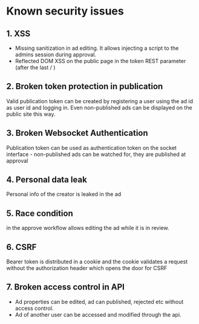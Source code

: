 # Known security issues

## 1. XSS
- Missing sanitization in ad editing. It allows injecting a script to the admins session during approval.
- Reflected DOM XSS on the public page in the token REST parameter (after the last / )

## 2. Broken token protection in publication
Valid publication token can be created by registering a user using the ad id as user id and logging in. Even non-published ads can be displayed on the public site this way.

## 3. Broken Websocket Authentication
Publication token can be used as authentication token on the socket interface - non-published ads can be watched for, they are published at approval

## 4. Personal data leak
Personal info of the creator is leaked in the ad

## 5. Race condition
in the approve workflow allows editing the ad while it is in review.

## 6. CSRF
Bearer token is distributed in a cookie and the cookie validates a request without the authorization header which opens the door for CSRF

## 7. Broken access control in API
- Ad properties can be edited, ad can published, rejected etc without access control.
- Ad of another user can be accessed and modified through the api.

